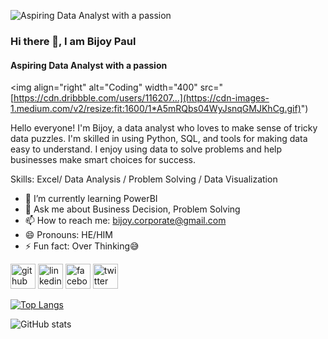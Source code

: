 ![ Aspiring Data Analyst with a passion ](https://media.licdn.com/dms/image/D5616AQHXO5UtgooRYA/profile-displaybackgroundimage-shrink_350_1400/0/1708351001302?e=1722470400&v=beta&t=rDvaYaLl-f5ct0kq7fc7EirqrOsbmCBxj27ocmWQK5o)

### Hi there 👋, I am Bijoy Paul
####  Aspiring Data Analyst with a passion 
<img align="right" alt="Coding" width="400" src="[https://cdn.dribbble.com/users/116207...](https://cdn-images-1.medium.com/v2/resize:fit:1600/1*A5mRQbs04WyJsnqGMJKhCg.gif)")


Hello everyone! I'm Bijoy, a data analyst who loves to make sense of tricky data puzzles. I'm skilled in using Python, SQL, and tools for making data easy to understand. I enjoy using data to solve problems and help businesses make smart choices for success. 

Skills: Excel/ Data Analysis / Problem Solving / Data Visualization

- 🌱 I’m currently learning PowerBI 
- 💬 Ask me about Business Decision, Problem Solving 
- 📫 How to reach me: bijoy.corporate@gmail.com 
- 😄 Pronouns: HE/HIM 
- ⚡ Fun fact: Over Thinking😅 


[<img src='https://cdn.jsdelivr.net/npm/simple-icons@3.0.1/icons/github.svg' alt='github' height='40'>](https://github.com/graphical-Analysis)  [<img src='https://cdn.jsdelivr.net/npm/simple-icons@3.0.1/icons/linkedin.svg' alt='linkedin' height='40'>](https://www.linkedin.com/in/https://www.linkedin.com/in/bijoy-dataanalyst//)  [<img src='https://cdn.jsdelivr.net/npm/simple-icons@3.0.1/icons/facebook.svg' alt='facebook' height='40'>](https://www.facebook.com/https://www.facebook.com/profile.php?id=100084254133749)  [<img src='https://cdn.jsdelivr.net/npm/simple-icons@3.0.1/icons/twitter.svg' alt='twitter' height='40'>](https://twitter.com/https://x.com/kittsofar)  

[![Top Langs](https://github-readme-stats.vercel.app/api/top-langs/?username=graphical-Analysis)](https://github.com/anuraghazra/github-readme-stats)

![GitHub stats](https://github-readme-stats.vercel.app/api?username=graphical-Analysis&show_icons=true)  

